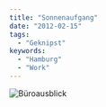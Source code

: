 ```yaml
---
title: "Sonnenaufgang"
date: "2012-02-15"
tags:
  - "Geknipst"
keywords:
  - "Hamburg"
  - "Work"
---
```


![Büroausblick](/img/codecandies/20120215-085753.jpg)
